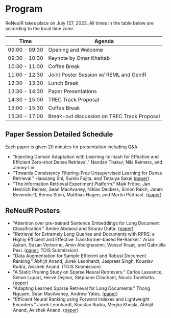 # Program

ReNeuIR takes place on July 127, 2023. All times in the table below are according to the local time zone.

| Time          | Agenda                                      |
|---------------|---------------------------------------------|
| 09:00 - 09:30 | Opening and Welcome                         |
| 09:30 - 10:30 | Keynote by Omar Khattab                     |
| 10:30 - 11:00 | Coffee Break                                |
| 11:00 - 12:30 | Joint Poster Session w/ REML and GenIR      |
| 12:30 - 13:30 | Lunch Break                                 |
| 13:30 - 14:30 | Paper Presentations                         |
| 14:30 - 15:00 | TREC Track Proposal                         |
| 15:00 - 15:30 | Coffee Break                                |
| 15:30 - 17:00 | Break-out discussion on TREC Track Proposal |


## Paper Session Detailed Schedule

Each paper is given 20 minutes for presentation including Q&A.

- "Injecting Domain Adaptation with Learning-to-hash for Effective and Efficient Zero-shot Dense Retrieval."
  Nandan Thakur, Nils Reimers, and Jimmy Lin.
- "Towards Consistency Filtering-Free Unsupervised Learning for Dense Retrieval."
  Haoxiang Shi, Sumio Fujita, and Tetsuya Sakai.([paper](assets/pdfs/ReNeuIR_2023_paper_6010.pdf))
- "The Information Retrieval Experiment Platform."
  Maik Fröbe, Jan Heinrich Reimer, Sean MacAvaney, Niklas Deckers, Simon Reich, Janek Bevendorff, Benno Stein, Matthias Hagen, and Martin Potthast. ([paper](https://arxiv.org/abs/2305.18932))

## ReNeuIR Posters

- "Attention over pre-trained Sentence Embeddings for Long Document Classification." Amine Abdaoui and Sourav Dutta. ([paper](assets/pdfs/ReNeuIR_2023_paper_1842.pdf))
- "Retrieval for Extremely Long Queries and Documents with RPRS: a Highly Efficient and Effective Transformer-based Re-Ranker." Arian Askari, Suzan Verberne, Amin Abolghasemi, Wessel Kraaij, and Gabriella Pasi. ([paper](https://arxiv.org/abs/2303.01200), TOIS Submission)
- "Data Augmentation for Sample Efficient and Robust Document Ranking." Abhijit Anand, Jurek Leonhardt, Jaspreet Singh, Koustav Rudra, Avishek Anand. (TOIS Submission) 
- "A Static Pruning Study on Sparse Neural Retrievers." Carlos Lassance, Simon Lupart, Hervé Dejean, Stéphane Clinchant, Nicola Tonellotto. ([paper](https://arxiv.org/abs/2304.12702))
- "Adapting Learned Sparse Retrieval for Long Documents." Thong Nguyen, Sean MacAvaney, Andrew Yates. ([paper](https://arxiv.org/abs/2305.18494))
- "Efficient Neural Ranking using Forward Indexes and Lightweight Encoders." Jurek Leonhardt, Koustav Rudra, Megha Khosla, Abhijit Anand, Avishek Anand. ([paper](https://arxiv.org/abs/2110.06051))
